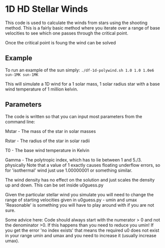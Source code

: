 # 1D HD Stellar Winds

This code is used to calculate the winds from stars using the shooting method.
This is a fairly basic method where you iterate over a range of base velocities to see which one passes through the critical point.

Once the critical point is foung the wind can be solved


## Example


To run an example of the sun simply:
`./df-1d-polywind.sh 1.0 1.0 1.0e6 sun-1MK sun-1MK`

This will simulate a 1D wind for a 1 solar mass, 1 solar radius star with a base wind temperature of 1 million kelvin.

## Parameters

The code is written so that you can input most parameters from the command line:

Mstar - The mass of the star in solar masses

Rstar - The radius of the star in solar radii

T0 - The base wind temperature in Kelvin

Gamma - The polytropic index, which has to lie between 1 and 5./3. physically
        Note that a value of 1 exactly causes floating underflow errors, so for 'isothermal' wind just use 1.00000001 or something similar.


The wind density has no effect on the solution and just scales the density up and down. This can be set inside u0guess.py


Given the particular stellar wind you simulate you will need to change the range of starting velocities given in u0guess.py - umin and umax
'Reasonable' is something you will have to play around with if you are not sure.

Some advice here:
    Code should always start with the numerator > 0 and not the denominator >0. If this happens than you need to reduce you umin!
    If you get the error 'no index exists' that means the required u0 does not exist in your range umin and umax and you need to increase it (usually increase umax).
